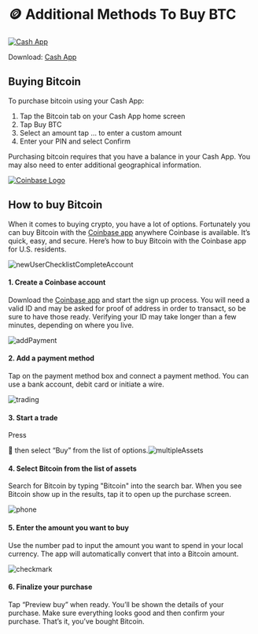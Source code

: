 # 🪙 Additional Methods To Buy BTC

[![Cash App](https://cash-f.squarecdn.com/ember/54772a98be4a0ed1bd8df515224da3a445ec4aed/assets/images/region/us/icon-square-cash.svg) ](https://cash.app/help)

Download: [Cash App](https://cash.app)

## Buying Bitcoin

To purchase bitcoin using your Cash App:

1. Tap the Bitcoin tab on your Cash App home screen
2. Tap Buy BTC
3. Select an amount tap … to enter a custom amount
4. Enter your PIN and select Confirm

Purchasing bitcoin requires that you have a balance in your Cash App. You may also need to enter additional geographical information.

[![Coinbase Logo](https://images.ctfassets.net/q5ulk4bp65r7/3TBS4oVkD1ghowTqVQJlqj/2dfd4ea3b623a7c0d8deb2ff445dee9e/Consumer\_Wordmark.svg)](https://www.coinbase.com/)

## How to buy Bitcoin

When it comes to buying crypto, you have a lot of options. Fortunately you can buy Bitcoin with the [Coinbase app](https://www.coinbase.com/signup) anywhere Coinbase is available. It’s quick, easy, and secure. Here’s how to buy Bitcoin with the Coinbase app for U.S. residents.

![newUserChecklistCompleteAccount](https://static-assets.coinbase.com/design-system/illustrations/light/newUserChecklistCompleteAccount-1.svg)

#### 1. Create a Coinbase account

Download the [Coinbase app](https://www.coinbase.com/signup) and start the sign up process. You will need a valid ID and may be asked for proof of address in order to transact, so be sure to have those ready. Verifying your ID may take longer than a few minutes, depending on where you live.

![addPayment](https://static-assets.coinbase.com/design-system/illustrations/light/addPayment-1.svg)

#### 2. Add a payment method

Tap on the payment method box and connect a payment method. You can use a bank account, debit card or initiate a wire.

![trading](https://static-assets.coinbase.com/design-system/illustrations/light/trading-1.svg)

#### 3. Start a trade

Press&#x20;

 then select “Buy” from the list of options.![multipleAssets](https://static-assets.coinbase.com/design-system/illustrations/light/multipleAssets-1.svg)

#### 4. Select Bitcoin from the list of assets

Search for Bitcoin by typing "Bitcoin" into the search bar. When you see Bitcoin show up in the results, tap it to open up the purchase screen.

![phone](https://static-assets.coinbase.com/design-system/illustrations/light/phone-1.svg)

#### 5. Enter the amount you want to buy

Use the number pad to input the amount you want to spend in your local currency. The app will automatically convert that into a Bitcoin amount.

![checkmark](https://static-assets.coinbase.com/design-system/illustrations/light/checkmark-1.svg)

#### 6. Finalize your purchase

Tap “Preview buy” when ready. You’ll be shown the details of your purchase. Make sure everything looks good and then confirm your purchase. That’s it, you’ve bought Bitcoin.
